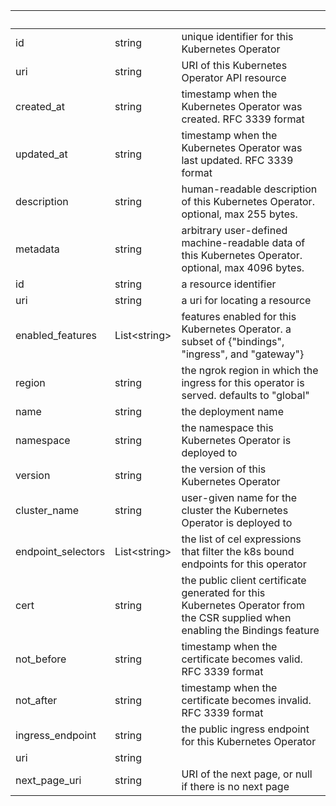 <!-- Code generated for API Clients. DO NOT EDIT. -->

| &nbsp;             | &nbsp;             | &nbsp;                                                                                                                        |
| ------------------ | ------------------ | ----------------------------------------------------------------------------------------------------------------------------- |
| id                 | string             | unique identifier for this Kubernetes Operator                                                                                |
| uri                | string             | URI of this Kubernetes Operator API resource                                                                                  |
| created_at         | string             | timestamp when the Kubernetes Operator was created. RFC 3339 format                                                           |
| updated_at         | string             | timestamp when the Kubernetes Operator was last updated. RFC 3339 format                                                      |
| description        | string             | human-readable description of this Kubernetes Operator. optional, max 255 bytes.                                              |
| metadata           | string             | arbitrary user-defined machine-readable data of this Kubernetes Operator. optional, max 4096 bytes.                           |
| id                 | string             | a resource identifier                                                                                                         |
| uri                | string             | a uri for locating a resource                                                                                                 |
| enabled_features   | List&lt;string&gt; | features enabled for this Kubernetes Operator. a subset of {"bindings", "ingress", and "gateway"}                             |
| region             | string             | the ngrok region in which the ingress for this operator is served. defaults to "global"                                       |
| name               | string             | the deployment name                                                                                                           |
| namespace          | string             | the namespace this Kubernetes Operator is deployed to                                                                         |
| version            | string             | the version of this Kubernetes Operator                                                                                       |
| cluster_name       | string             | user-given name for the cluster the Kubernetes Operator is deployed to                                                        |
| endpoint_selectors | List&lt;string&gt; | the list of cel expressions that filter the k8s bound endpoints for this operator                                             |
| cert               | string             | the public client certificate generated for this Kubernetes Operator from the CSR supplied when enabling the Bindings feature |
| not_before         | string             | timestamp when the certificate becomes valid. RFC 3339 format                                                                 |
| not_after          | string             | timestamp when the certificate becomes invalid. RFC 3339 format                                                               |
| ingress_endpoint   | string             | the public ingress endpoint for this Kubernetes Operator                                                                      |
| uri                | string             |                                                                                                                               |
| next_page_uri      | string             | URI of the next page, or null if there is no next page                                                                        |
